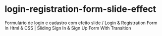 # login-registration-form-slide-effect
Formulário de login e cadastro com efeito slide /
Login & Registration Form In Html & CSS | Sliding Sign In & Sign Up Form With Transition
